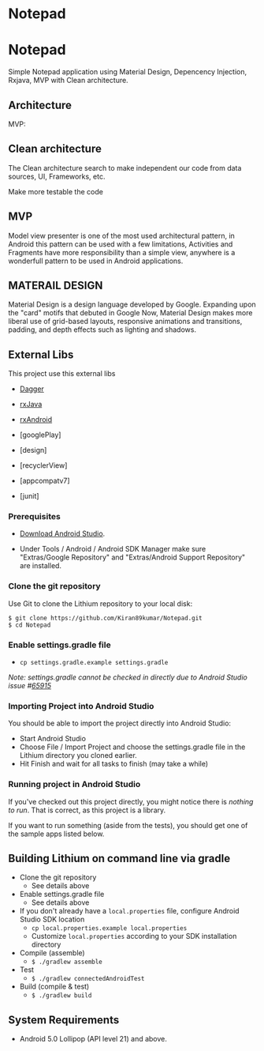 # Notepad

Notepad
==

Simple Notepad application using Material Design, Depencency Injection, Rxjava, MVP with Clean architecture.

## Architecture

MVP:

Clean architecture
------------

The Clean architecture search to make independent our code from data sources, UI, Frameworks, etc.

Make more testable the code

MVP
------------

Model view presenter is one of the most used architectural pattern, in Android this pattern can be used with a few limitations, Activities and Fragments have more responsibility than a simple view, anywhere is a wonderfull pattern to be used in Android applications.

MATERAIL DESIGN
------------

Material Design is a design language developed by Google. Expanding upon the "card" motifs that debuted in Google Now, Material Design makes more liberal use of grid-based layouts, responsive animations and transitions, padding, and depth effects such as lighting and shadows. 

External Libs
------------

This project use this external libs

* [Dagger](http://square.github.io/dagger/)
* [rxJava](http://reactivex.io/tutorials.html)
* [rxAndroid](https://github.com/ReactiveX/RxAndroid)

* [googlePlay]
* [design]
* [recyclerView]
* [appcompatv7]

* [junit]

### Prerequisites

* [Download Android Studio](http://developer.android.com/sdk/installing/studio.html).  

* Under Tools / Android / Android SDK Manager make sure "Extras/Google Repository" and "Extras/Android Support Repository" are installed.

### Clone the git repository

Use Git to clone the Lithium repository to your local disk: 

```
$ git clone https://github.com/Kiran89kumar/Notepad.git
$ cd Notepad
```

### Enable settings.gradle file

* `cp settings.gradle.example settings.gradle`

*Note: settings.gradle cannot be checked in directly due to Android Studio issue #[65915](https://code.google.com/p/android/issues/detail?id=65915)*

### Importing Project into Android Studio

You should be able to import the project directly into Android Studio:

* Start Android Studio
* Choose File / Import Project and choose the settings.gradle file in the Lithium directory you cloned earlier.
* Hit Finish and wait for all tasks to finish (may take a while)

### Running project in Android Studio

If you've checked out this project directly, you might notice there is *nothing to run*.  That is correct, as this project is a library.

If you want to run something (aside from the tests), you should get one of the sample apps listed below.


## Building Lithium on command line via gradle

* Clone the git repository
    * See details above
* Enable settings.gradle file
    * See details above
* If you don't already have a `local.properties` file, configure Android Studio SDK location
    * `cp local.properties.example local.properties`
    * Customize `local.properties` according to your SDK installation directory
* Compile (assemble)
    * `$ ./gradlew assemble`
* Test
    * `$ ./gradlew connectedAndroidTest`
* Build (compile & test)
    * `$ ./gradlew build`

    
## System Requirements

- Android 5.0 Lollipop (API level 21) and above.
